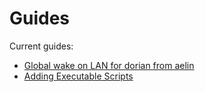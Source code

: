 # Guides

Current guides:
- [Global wake on LAN for dorian from aelin](./wol-dorian-aelin.md)
- [Adding Executable Scripts](adding-scrips.sh)